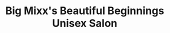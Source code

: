 ---
title: "Big Mixx's Beautiful Beginnings Unisex Salon"
url: /chestertown/big-mixxs-beautiful-beginnings-unisex-salon/
shop: hairdresser
---